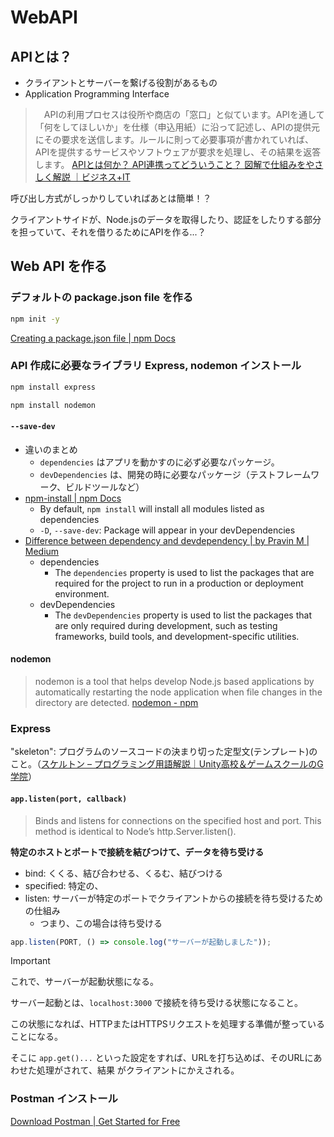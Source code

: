 # WebAPI

## APIとは？

- クライアントとサーバーを繋げる役割があるもの
- Application Programming Interface

> 　APIの利用プロセスは役所や商店の「窓口」と似ています。APIを通して「何をしてほしいか」を仕様（申込用紙）に沿って記述し、APIの提供元にその要求を送信します。ルールに則って必要事項が書かれていれば、APIを提供するサービスやソフトウェアが要求を処理し、その結果を返答します。
> [APIとは何か？ API連携ってどういうこと？ 図解で仕組みをやさしく解説 ｜ビジネス+IT](https://www.sbbit.jp/article/cont1/62752)

呼び出し方式がしっかりしていればあとは簡単！？

クライアントサイドが、Node.jsのデータを取得したり、認証をしたりする部分を担っていて、それを借りるためにAPIを作る...？

## Web API を作る

### デフォルトの package.json file を作る

```sh
npm init -y
```

[Creating a package.json file | npm Docs](https://docs.npmjs.com/creating-a-package-json-file)

### API 作成に必要なライブラリ Express, nodemon インストール

```sh
npm install express
```

```sh
npm install nodemon
```

#### `--save-dev`

- 違いのまとめ
  - `dependencies` はアプリを動かすのに必ず必要なパッケージ。
  - `devDependencies` は、開発の時に必要なパッケージ（テストフレームワーク、ビルドツールなど）
- [npm-install | npm Docs](https://docs.npmjs.com/cli/v10/commands/npm-install)
  - By default, `npm install` will install all modules listed as dependencies
  - `-D`, `--save-dev`: Package will appear in your devDependencies
- [Difference between dependency and devdependency | by Pravin M | Medium](https://frontendinterviewquestions.medium.com/difference-between-dependency-and-devdependency-2e8812b3f838)
  - dependencies
    - The `dependencies` property is used to list the packages that are required for the project to run in a production or deployment environment.
  - devDependencies
    - The `devDependencies` property is used to list the packages that are only required during development, such as testing frameworks, build tools, and development-specific utilities.

#### nodemon

> nodemon is a tool that helps develop Node.js based applications by automatically restarting the node application when file changes in the directory are detected.
> [nodemon - npm](https://www.npmjs.com/package/nodemon)

### Express

"skeleton": プログラムのソースコードの決まり切った定型文(テンプレート)のこと。（[スケルトン – プログラミング用語解説｜Unity高校＆ゲームスクールのG学院](https://gimo.jp/glossary/details/skelton.html)）

#### `app.listen(port, callback)`

> Binds and listens for connections on the specified host and port. This method is identical to Node’s http.Server.listen().

**特定のホストとポートで接続を結びつけて、データを待ち受ける**

- bind: くくる、結び合わせる、くるむ、結びつける
- specified: 特定の、
- listen: サーバーが特定のポートでクライアントからの接続を待ち受けるための仕組み
  - つまり、この場合は待ち受ける

```js
app.listen(PORT, () => console.log("サーバーが起動しました"));
```

> [!IMPORTANT]
> これで、サーバーが起動状態になる。
>
> サーバー起動とは、`localhost:3000` で接続を待ち受ける状態になること。
>
> この状態になれば、HTTPまたはHTTPSリクエストを処理する準備が整っていることになる。
>
> そこに `app.get()...` といった設定をすれば、URLを打ち込めば、そのURLにあわせた処理がされて、結果
がクライアントにかえされる。


### Postman インストール

[Download Postman | Get Started for Free](https://www.postman.com/downloads/)